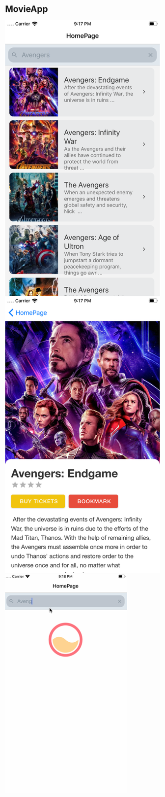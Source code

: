 # MovieApp

![HomePage](app/assets/homepage.png)
![MoviePage](app/assets/viewscene.png)
![Demo](app/assets/demo.gif)
